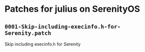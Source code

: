 # Patches for julius on SerenityOS

## `0001-Skip-including-execinfo.h-for-Serenity.patch`

Skip including execinfo.h for Serenity


